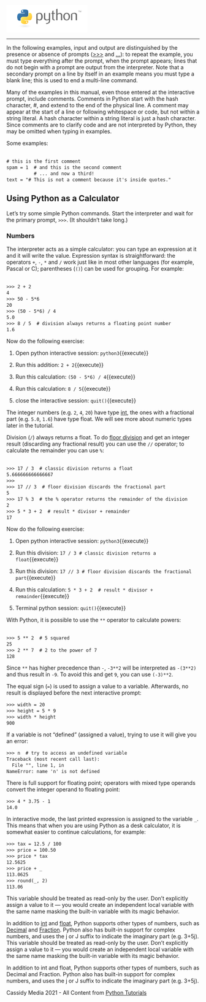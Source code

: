 
![Python logo](./assets/python-logo.png)
___
In the following examples, input and output are distinguished by the presence or absence of prompts ([>>>](https://docs.python.org/3.8/glossary.html#term-0) and […](https://docs.python.org/3.8/glossary.html#term-1)): to repeat the example, you must type everything after the prompt, when the prompt appears; lines that do not begin with a prompt are output from the interpreter. Note that a secondary prompt on a line by itself in an example means you must type a blank line; this is used to end a multi-line command.

Many of the examples in this manual, even those entered at the interactive prompt, include comments. Comments in Python start with the hash character, #, and extend to the end of the physical line. A comment may appear at the start of a line or following whitespace or code, but not within a string literal. A hash character within a string literal is just a hash character. Since comments are to clarify code and are not interpreted by Python, they may be omitted when typing in examples.

Some examples:
<pre><code class="python">
# this is the first comment
spam = 1  # and this is the second comment
          # ... and now a third!
text = "# This is not a comment because it's inside quotes."
</code></pre>

## Using Python as a Calculator

Let’s try some simple Python commands. Start the interpreter and wait for the primary prompt, `>>>`. (It shouldn’t take long.)

### Numbers

The interpreter acts as a simple calculator: you can type an expression at it and it will write the value. Expression syntax is straightforward: the operators `+`, `-`, `*` and `/` work just like in most other languages (for example, Pascal or C); parentheses (`()`) can be used for grouping. For example:

<pre><code class="python">
>>> 2 + 2
4
>>> 50 - 5*6
20
>>> (50 - 5*6) / 4
5.0
>>> 8 / 5  # division always returns a floating point number
1.6
</code></pre>

Now do the following exercise:
1. Open python interactive session: `python3`{{execute}}

2. Run this addition: `2 + 2`{{execute}}

3. Run this calculation: `(50 - 5*6) / 4`{{execute}}

4. Run this calculation: `8 / 5`{{execute}}

5. close the interactive session: `quit()`{{execute}}

The integer numbers (e.g. `2`, `4`, `20`) have type [int](https://docs.python.org/3.8/library/functions.html#int), the ones with a fractional part (e.g. `5.0`, `1.6`) have type float. We will see more about numeric types later in the tutorial.

Division (`/`) always returns a float. To do [floor division](https://docs.python.org/3.8/glossary.html#term-floor-division) and get an integer result (discarding any fractional result) you can use the `//` operator; to calculate the remainder you can use `%`:

<pre><code class="python">
>>> 17 / 3  # classic division returns a float
5.666666666666667
>>>
>>> 17 // 3  # floor division discards the fractional part
5
>>> 17 % 3  # the % operator returns the remainder of the division
2
>>> 5 * 3 + 2  # result * divisor + remainder
17
</code></pre>

Now do the following exercise:
1. Open python interactive session: `python3`{{execute}}

2. Run this division: `17 / 3 # classic division returns a float`{{execute}}

3. Run this division: `17 // 3 # floor division discards the fractional part`{{execute}}

4. Run this calculation: `5 * 3 + 2  # result * divisor + remainder`{{execute}}

5. Terminal python session: `quit()`{{execute}}

With Python, it is possible to use the `**` operator to calculate powers:

<pre><code class="python">
>>> 5 ** 2  # 5 squared
25
>>> 2 ** 7  # 2 to the power of 7
128
</code></pre>

Since `**` has higher precedence than `-`, `-3**2` will be interpreted as `-(3**2)` and thus result in `-9`. To avoid this and get `9`, you can use `(-3)**2`.

The equal sign (`=`) is used to assign a value to a variable. Afterwards, no result is displayed before the next interactive prompt:

<pre><code class="python">&gt;&gt;&gt; width = 20
>>> height = 5 * 9
>>> width * height
900
</code></pre>

If a variable is not “defined” (assigned a value), trying to use it will give you an error:

<pre><code class="python">&gt;&gt;&gt; n  # try to access an undefined variable
Traceback (most recent call last):
  File "<stdin>", line 1, in <module>
NameError: name 'n' is not defined
</code></pre>

There is full support for floating point; operators with mixed type operands convert the integer operand to floating point:

<pre><code class="python">&gt;&gt;&gt; 4 * 3.75 - 1
14.0
</code></pre>

In interactive mode, the last printed expression is assigned to the variable `_`. This means that when you are using Python as a desk calculator, it is somewhat easier to continue calculations, for example:

<pre><code class="python">&gt;&gt;&gt; tax = 12.5 / 100
>>> price = 100.50
>>> price * tax
12.5625
>>> price + _
113.0625
>>> round(_, 2)
113.06
</code></pre>

This variable should be treated as read-only by the user. Don’t explicitly assign a value to it — you would create an independent local variable with the same name masking the built-in variable with its magic behavior.

In addition to [int](https://docs.python.org/3.8/library/functions.html#int) and [float](https://docs.python.org/3.8/library/functions.html#float), Python supports other types of numbers, such as [Decimal](https://docs.python.org/3.8/library/decimal.html#decimal.Decimal) and [Fraction](https://docs.python.org/3.8/library/fractions.html#fractions.Fraction). Python also has built-in support for complex numbers, and uses the j or J suffix to indicate the imaginary part (e.g. 3+5j).
This variable should be treated as read-only by the user. Don’t explicitly assign a value to it — you would create an independent local variable with the same name masking the built-in variable with its magic behavior.

In addition to int and float, Python supports other types of numbers, such as Decimal and Fraction. Python also has built-in support for complex numbers, and uses the j or J suffix to indicate the imaginary part (e.g. 3+5j).

Cassidy Media 2021 - All Content from [Python Tutorials](https://docs.python.org/3/tutorial/index.html)